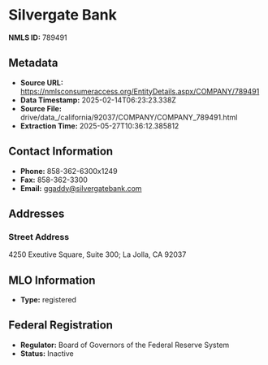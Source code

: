 # Silvergate Bank

**NMLS ID:** 789491

## Metadata
- **Source URL:** https://nmlsconsumeraccess.org/EntityDetails.aspx/COMPANY/789491
- **Data Timestamp:** 2025-02-14T06:23:23.338Z
- **Source File:** drive/data_/california/92037/COMPANY/COMPANY_789491.html
- **Extraction Time:** 2025-05-27T10:36:12.385812

## Contact Information
- **Phone:** 858-362-6300x1249
- **Fax:** 858-362-3300
- **Email:** ggaddy@silvergatebank.com

## Addresses
### Street Address
4250 Exeutive Square, Suite 300; La Jolla, CA 92037

## MLO Information
- **Type:** registered

## Federal Registration
- **Regulator:** Board of Governors of the Federal Reserve System
- **Status:** Inactive
